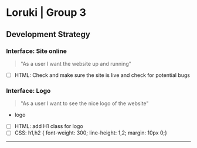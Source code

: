 # Loruki | Group 3

## Development Strategy

### Interface: Site online

> "As a user I want the website up and running"

- [ ] HTML: Check and make sure the site is live and check for potential bugs

### Interface: Logo

> "As a user I want to see the nice logo of the website"

- logo
- [ ] HTML: add H1 class for logo
- [ ] CSS:  h1,h2 { font-weight: 300; line-height: 1,2; margin: 10px 0;}

***
